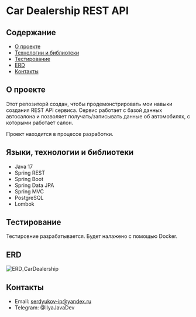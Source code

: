 # Car Dealership REST API

## Содержание
- [О проекте](#о-проекте)
- [Технологии и библиотеки](#технологии-и-библиотеки)
- [Тестирование](#тестирование)
- [ERD](#erd)
- [Контакты](#контакты)

## О проекте

Этот репозиторй создан, чтобы продемонстрировать мои навыки создания REST API сервиса.
Сервис работает с базой данных автосалона и позволяет получать/записывать данные об автомобилях, с которыми работает салон.

Проект находится в процессе разработки.

## Языки, технологии и библиотеки
- Java 17
- Spring REST
- Spring Boot
- Spring Data JPA
- Spring MVC
- PostgreSQL
- Lombok

## Тестирование

Тестировние разрабатывается. Будет налажено с помощью Docker.

## ERD
![ERD_CarDealership](https://github.com/serdyukov-ip/dealership-spring-boot-rest-api/assets/53144887/bbedabb3-0c60-4618-ad60-11c3ebde7498)

## Контакты

- Email: serdyukov-ip@yandex.ru
- Telegram: @IlyaJavaDev

